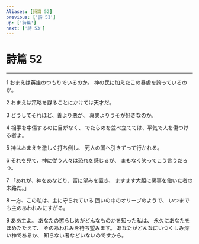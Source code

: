 ```yaml
---
Aliases: [詩篇 52]
previous: ['詩 51']
up: ['詩篇']
next: ['詩 53']
---
```

# 詩篇 52

***




1 
おまえは英雄のつもりでいるのか。 神の民に加えたこの暴虐を誇っているのか。 



2 
おまえは策略を謀ることにかけては天才だ。 



3 
どうしてそれほど、善より悪が、 真実よりうそが好きなのか。 



4 
相手を中傷するのに目がなく、 でたらめを並べ立てては、平気で人を傷つける者よ。 



5 
神はおまえを激しく打ち倒し、 死人の国へ引きずって行かれる。 



6 
それを見て、神に従う人々は恐れを感じるが、 まもなく笑ってこう言うだろう。 



7 
「あれが、神をあなどり、富に望みを置き、 ますます大胆に悪事を働いた者の末路だ。」 



8 
一方、この私は、主に守られている 囲いの中のオリーブのようで、 いつまでも主のあわれみにすがる。 



9 
ああ主よ。 あなたの懲らしめがどんなものかを知った私は、 永久にあなたをほめたたえて、 そのあわれみを待ち望みます。 あなたがどんなにいつくしみ深い神であるか、 知らない者などいないのですから。
